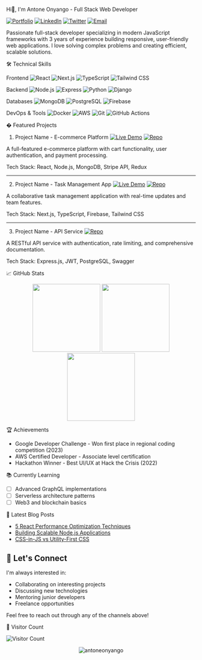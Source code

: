  Hi👋, I'm Antone Onyango - Full Stack Web Developer

[![Portfolio](https://img.shields.io/badge/-Portfolio-lightgrey?style=for-the-badge)](https://github.com/Antone-2/Antone-2)
[![LinkedIn](https://img.shields.io/badge/LinkedIn-0077B5?style=for-the-badge&logo=linkedin&logoColor=white)](https://linkedin.com/in/AntoneOnyango)
[![Twitter](https://img.shields.io/badge/X-1DA1F2?style=for-the-badge&logo=X&logoColor=white)](https://x.com/WakiliAB27)
[![Email](https://img.shields.io/badge/Email-D14836?style=for-the-badge&logo=gmail&logoColor=white)](mailto:onyangoantone1@gmail.com)

Passionate full-stack developer specializing in modern JavaScript frameworks with 3 years of experience building responsive, user-friendly web applications. I love solving complex problems and creating efficient, scalable solutions.

🛠️ Technical Skills

Frontend
![React](https://img.shields.io/badge/React-20232A?style=for-the-badge&logo=react&logoColor=61DAFB)
![Next.js](https://img.shields.io/badge/Next.js-000000?style=for-the-badge&logo=next.js&logoColor=white)
![TypeScript](https://img.shields.io/badge/TypeScript-007ACC?style=for-the-badge&logo=typescript&logoColor=white)
![Tailwind CSS](https://img.shields.io/badge/Tailwind_CSS-38B2AC?style=for-the-badge&logo=tailwind-css&logoColor=white)

Backend
![Node.js](https://img.shields.io/badge/Node.js-339933?style=for-the-badge&logo=nodedotjs&logoColor=white)
![Express](https://img.shields.io/badge/Express.js-000000?style=for-the-badge&logo=express&logoColor=white)
![Python](https://img.shields.io/badge/Python-3776AB?style=for-the-badge&logo=python&logoColor=white)
![Django](https://img.shields.io/badge/Django-092E20?style=for-the-badge&logo=django&logoColor=white)

Databases
![MongoDB](https://img.shields.io/badge/MongoDB-4EA94B?style=for-the-badge&logo=mongodb&logoColor=white)
![PostgreSQL](https://img.shields.io/badge/PostgreSQL-316192?style=for-the-badge&logo=postgresql&logoColor=white)
![Firebase](https://img.shields.io/badge/Firebase-FFCA28?style=for-the-badge&logo=firebase&logoColor=black)

DevOps & Tools
![Docker](https://img.shields.io/badge/Docker-2496ED?style=for-the-badge&logo=docker&logoColor=white)
![AWS](https://img.shields.io/badge/AWS-232F3E?style=for-the-badge&logo=amazon-aws&logoColor=white)
![Git](https://img.shields.io/badge/Git-F05032?style=for-the-badge&logo=git&logoColor=white)
![GitHub Actions](https://img.shields.io/badge/GitHub_Actions-2088FF?style=for-the-badge&logo=github-actions&logoColor=white)

� Featured Projects

1. Project Name - E-commerce Platform
[![Live Demo](https://img.shields.io/badge/Live_Demo-4CAF50?style=for-the-badge)](https://demo.example.com)
[![Repo](https://img.shields.io/badge/Repo-181717?style=for-the-badge&logo=github&logoColor=white)](https://github.com/Antone-2/Antone_2)

A full-featured e-commerce platform with cart functionality, user authentication, and payment processing.

Tech Stack: React, Node.js, MongoDB, Stripe API, Redux

---

2. Project Name - Task Management App
[![Live Demo](https://img.shields.io/badge/Live_Demo-4CAF50?style=for-the-badge)](https://demo.example.com)
[![Repo](https://img.shields.io/badge/Repo-181717?style=for-the-badge&logo=github&logoColor=white)](https://github.com/yourrepo)

A collaborative task management application with real-time updates and team features.

Tech Stack: Next.js, TypeScript, Firebase, Tailwind CSS

---

3. Project Name - API Service
[![Repo](https://img.shields.io/badge/Repo-181717?style=for-the-badge&logo=github&logoColor=white)](https://github.com/yourrepo)

A RESTful API service with authentication, rate limiting, and comprehensive documentation.

Tech Stack: Express.js, JWT, PostgreSQL, Swagger

 📈 GitHub Stats

<div align="center">
  <img height="180em" src="https://github-readme-stats.vercel.app/api?username=antoneonyango&show_icons=true&theme=radical&include_all_commits=true&count_private=true"/>
  <img height="180em" src="https://github-readme-stats.vercel.app/api/top-langs/?username=antoneonyango&layout=compact&langs_count=8&theme=radical"/>
  <img height="180em" src="https://github-readme-streak-stats.herokuapp.com/?user=antoneonyango&theme=radical" />
</div>

🏆 Achievements

- Google Developer Challenge - Won first place in regional coding competition (2023)
- AWS Certified Developer - Associate level certification
- Hackathon Winner - Best UI/UX at Hack the Crisis (2022)

📚 Currently Learning

- [ ] Advanced GraphQL implementations
- [ ] Serverless architecture patterns
- [ ] Web3 and blockchain basics

 📝 Latest Blog Posts

- [5 React Performance Optimization Techniques](https://yourblog.com/react-optimization)
- [Building Scalable Node.js Applications](https://yourblog.com/node-scalability)
- [CSS-in-JS vs Utility-First CSS](https://yourblog.com/css-comparison)

## 💬 Let's Connect

I'm always interested in:
- Collaborating on interesting projects
- Discussing new technologies
- Mentoring junior developers
- Freelance opportunities

Feel free to reach out through any of the channels above!

🎯 Visitor Count

![Visitor Count](https://visitor-badge.laobi.icu/badge?page_id=AB27.DEV.AB27.DEV)

<p align="center"> 
  <img src="https://komarev.com/ghpvc/?username=AB27.DEV&label=Profile%20views&color=0e75b6&style=flat" alt="antoneonyango" /> 
</p>
